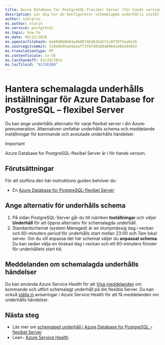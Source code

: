```yaml
---
title: Azure Database for PostgreSQL-flexibel Server (för hands version) – schemalagt underhåll – Azure Portal
description: Lär dig hur du konfigurerar schemalagda underhålls inställningar för en Azure Database for PostgreSQL-flexibel Server från Azure Portal.
author: niklarin
ms.author: nlarin
ms.service: postgresql
ms.topic: how-to
ms.date: 09/22/2020
ms.openlocfilehash: be6040b8b84a4b86746d62bd2f1c07f0ffea0a3b
ms.sourcegitcommit: f28ebb95ae9aaaff3f87d8388a09b41e0b3445b5
ms.translationtype: MT
ms.contentlocale: sv-SE
ms.lasthandoff: 03/29/2021
ms.locfileid: "91336300"
---
```

# <a name="manage-scheduled-maintenance-settings-for-azure-database-for-postgresql--flexible-server"></a>Hantera schemalagda underhålls inställningar för Azure Database for PostgreSQL – flexibel Server
 
Du kan ange underhålls alternativ för varje flexibel server i din Azure-prenumeration. Alternativen omfattar underhålls schema och meddelande inställningar för kommande och avslutade underhålls händelser.

> [!IMPORTANT]
> Azure Database for PostgreSQL-flexibel Server är i för hands version.

## <a name="prerequisites"></a>Förutsättningar
För att slutföra den här instruktions guiden behöver du:
- En [Azure Database for PostgreSQL-flexibel Server](quickstart-create-server-portal.md)
 
## <a name="specify-maintenance-schedule-options"></a>Ange alternativ för underhålls schema
 
1. På sidan PostgreSQL-Server går du till rubriken **Inställningar** och väljer **Underhåll** för att öppna alternativ för schemalagda underhåll.
2. Standardschemat (system Managed) är en slumpmässig dag i veckan och 60-minuters period för underhålls start mellan 23:00 och 7am lokal server. Om du vill anpassa det här schemat väljer du **anpassat schema**. Du kan sedan välja en önskad dag i veckan och ett 60-minuters fönster för underhållets start tid.
 
## <a name="notifications-about-scheduled-maintenance-events"></a>Meddelanden om schemalagda underhålls händelser
 
Du kan använda Azure Service Health för att [Visa meddelanden](../../service-health/service-notifications.md) om kommande och utfört schemalagt underhåll på din flexibla Server. Du kan också [ställa in](../../service-health/resource-health-alert-monitor-guide.md) aviseringar i Azure Service Health för att få meddelanden om underhålls händelser.
 
## <a name="next-steps"></a>Nästa steg  
 
* Läs mer om [schemalagt underhåll i Azure Database for PostgreSQL – flexibel Server](concepts-maintenance.md)
* Lean- [Azure Service Health](../../service-health/overview.md)
